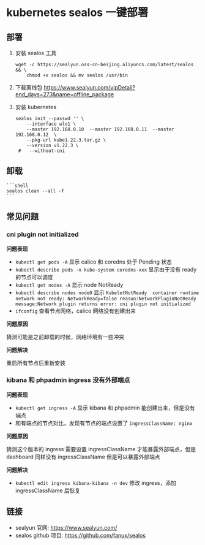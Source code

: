 # kubernetes sealos 一键部署

[//]: <> (kubernetes, sealos, k8s)

## 部署

1. 安装 sealos 工具

    ```shell
    wget -c https://sealyun.oss-cn-beijing.aliyuncs.com/latest/sealos && \
        chmod +x sealos && mv sealos /usr/bin
    ```

2. 下载离线包 <https://www.sealyun.com/vipDetail?end_days=273&name=offline_package>
3. 安装 kubernetes

    ```shell
    sealos init --passwd '' \
        --interface wlo1 \
        --master 192.168.0.10  --master 192.168.0.11  --master 192.168.0.12  \
        --pkg-url kube1.22.3.tar.gz \
        --version v1.22.3 \
     #   --without-cni
    ```

## 卸载

    ```shell
    sealos clean --all -f
    ```

## 常见问题

### cni plugin not initialized

**问题表现**

- `kubectl get pods -A` 显示 calico 和 coredns 处于 Pending 状态
- `kubectl describe pods -n kube-system coredns-xxx` 显示由于没有 ready 的节点可以调度
- `kubectl get nodes -A` 显示 node NotReady
- `kubectl describe nodes node0` 显示 `KubeletNotReady  container runtime network not ready: NetworkReady=false reason:NetworkPluginNotReady message:Network plugin returns error: cni plugin not initialized`
- `ifconfig` 查看节点网络，calico 网络没有创建出来

**问题原因**

猜测可能是之前卸载的时候，网络环境有一些冲突

**问题解决**

重启所有节点后重新安装

### kibana 和 phpadmin ingress 没有外部端点

**问题表现**

- `kubectl get ingress -A` 显示 kibana 和 phpadmin 能创建出来，但是没有端点
- 和有端点的节点对比，发现有节点的端点设置了 `ingressClassName: nginx`

**问题原因**

猜测这个版本的 ingress 需要设置 ingressClassName 才能暴露外部端点，但是 dashboard 同样没有 ingressClassName 但是可以暴露外部端点

**问题解决**

- `kubectl edit ingress kibana-kibana -n dev` 修改 ingress，添加 ingressClassName 后恢复

## 链接

- sealyun 官网: <https://www.sealyun.com/>
- sealos github 项目: <https://github.com/fanux/sealos>
